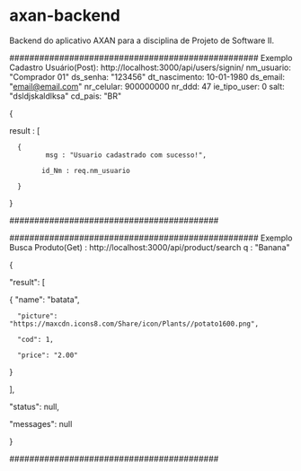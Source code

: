 # axan-backend
Backend do aplicativo AXAN para a disciplina de Projeto de Software II.

##################################################
Exemplo Cadastro Usuário(Post):
http://localhost:3000/api/users/signin/
nm_usuario: "Comprador 01"
ds_senha: "123456"
dt_nascimento: 10-01-1980
ds_email: "email@email.com"
nr_celular: 900000000
nr_ddd: 47
ie_tipo_user: 0
salt: "dsldjskaldlksa"
cd_pais: "BR"

{

  result : [

      {
             msg : "Usuario cadastrado com sucesso!",
  
            id_Nm : req.nm_usuario  
        
      }
  
}

##########################################

##################################################
Exemplo Busca Produto(Get) :
http://localhost:3000/api/product/search
q : "Banana"

{

  "result": [

  {
      "name": "batata",
  
      "picture": "https://maxcdn.icons8.com/Share/icon/Plants//potato1600.png",
      
      "cod": 1,
      
      "price": "2.00"
    
  }
  
  ],
  
  "status": null,
  
  "messages": null

}

##########################################
